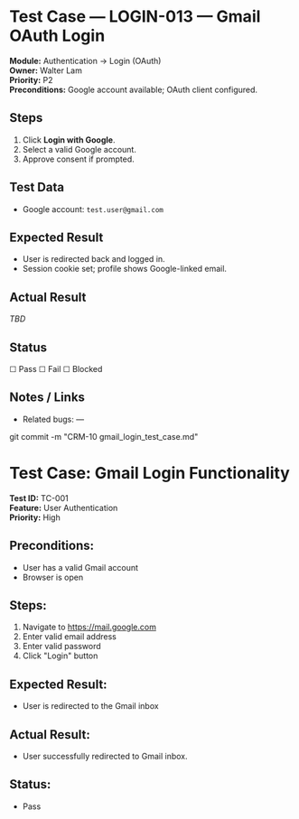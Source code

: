 # Test Case — LOGIN-013 — Gmail OAuth Login

**Module:** Authentication → Login (OAuth)  
**Owner:** Walter Lam  
**Priority:** P2  
**Preconditions:** Google account available; OAuth client configured.

## Steps
1. Click **Login with Google**.
2. Select a valid Google account.
3. Approve consent if prompted.

## Test Data
- Google account: `test.user@gmail.com`

## Expected Result
- User is redirected back and logged in.
- Session cookie set; profile shows Google-linked email.

## Actual Result
_TBD_

## Status
☐ Pass ☐ Fail ☐ Blocked

## Notes / Links
- Related bugs: —

git commit -m "CRM-10 gmail_login_test_case.md"

# Test Case: Gmail Login Functionality

**Test ID:** TC-001  
**Feature:** User Authentication  
**Priority:** High

## Preconditions:
- User has a valid Gmail account
- Browser is open

## Steps:
1. Navigate to https://mail.google.com
2. Enter valid email address
3. Enter valid password
4. Click "Login" button

## Expected Result:
- User is redirected to the Gmail inbox

## Actual Result:
- User successfully redirected to Gmail inbox.

## Status:
- Pass

